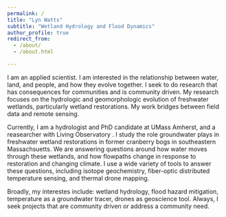 ```yaml
---
permalink: /
title: "Lyn Watts" 
subtitle: "Wetland Hydrology and Flood Dynamics"
author_profile: true
redirect_from: 
  - /about/
  - /about.html

---
```


I am an applied scientist. I am interested in the relationship between water, land, and people, and how they evolve together. I seek to do research that has consequences for communities and is community driven. My research focuses on the hydrologic and geomorphologic evolution of freshwater wetlands, particularly wetland restorations. My work bridges between field data and remote sensing.

Currently, I am a hydrologist and PhD candidate at UMass Amherst, and a reasearcher with Living Observatory . I study the role groundwater plays in freshwater wetland restorations in former cranberry bogs in southeastern Massachsuetts. We are answering questions around how water moves through these wetlands, and how flowpaths change in response to restoration and changing climate. I use a wide variety of tools to answer these questions, including isotope geochemistry, fiber-optic distributed temperature sensing, and thermal drone mapping.

Broadly, my interestes include: wetland hydrology, flood hazard mitigation, temperature as a groundwater tracer, drones as geoscience tool. Always, I seek projects that are community driven or address a community need. 




